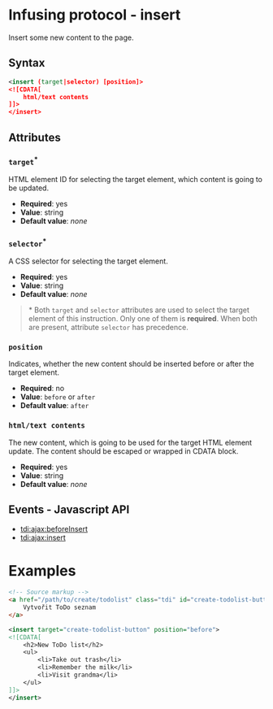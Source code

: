 # Infusing protocol - insert

Insert some new content to the page.

## Syntax

```xml
<insert (target|selector) [position]>
<![CDATA[
    html/text contents
]]>
</insert>
```

## Attributes

### `target`<sup>*</sup>

HTML element ID for selecting the target element, which content is going to be updated.

* **Required**: yes
* **Value**: string
* **Default value**: _none_

### `selector`<sup>*</sup>

A CSS selector for selecting the target element.

* **Required**: yes
* **Value**: string
* **Default value**: _none_

> \* Both `target` and `selector` attributes are used to select the target element of this instruction. Only one of them is **required**. When both are present, attribute `selector` has precedence.

### `position`

Indicates, whether the new content should be inserted before or after the target element.

* **Required**: no
* **Value**: `before` or `after`
* **Default value**: `after`

### `html/text contents`

The new content, which is going to be used for the target HTML element update. The content should be escaped or wrapped in CDATA block.

* **Required**: yes
* **Value**: string
* **Default value**: _none_

## Events - Javascript API

* [tdi:ajax:beforeInsert](http://twinstone.github.io/tdi/docs/api/TDI.Ajax.Response.html#.event:tdi:ajax:beforeInsert)
* [tdi:ajax:insert](http://twinstone.github.io/tdi/docs/api/TDI.Ajax.Response.html#.event:tdi:ajax:insert)

# Examples

```html
<!-- Source markup -->
<a href="/path/to/create/todolist" class="tdi" id="create-todolist-button">
    Vytvořit ToDo seznam 
</a>
```

```xml
<insert target="create-todolist-button" position="before">
<![CDATA[
    <h2>New ToDo list</h2>
    <ul>
        <li>Take out trash</li>
        <li>Remember the milk</li>
        <li>Visit grandma</li>
    </ul>
]]>
</insert>
```
